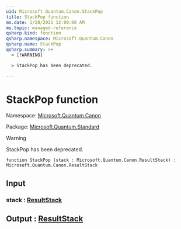 ```yaml
---
uid: Microsoft.Quantum.Canon.StackPop
title: StackPop function
ms.date: 1/28/2021 12:00:00 AM
ms.topic: managed-reference
qsharp.kind: function
qsharp.namespace: Microsoft.Quantum.Canon
qsharp.name: StackPop
qsharp.summary: >+
  > [!WARNING]

  > StackPop has been deprecated.

---
```


# StackPop function

Namespace: [Microsoft.Quantum.Canon](xref:Microsoft.Quantum.Canon)

Package: [Microsoft.Quantum.Standard](https://nuget.org/packages/Microsoft.Quantum.Standard)


> [!WARNING]
> StackPop has been deprecated.



```qsharp
function StackPop (stack : Microsoft.Quantum.Canon.ResultStack) : Microsoft.Quantum.Canon.ResultStack
```


## Input

### stack : [ResultStack](xref:Microsoft.Quantum.Canon.ResultStack)





## Output : [ResultStack](xref:Microsoft.Quantum.Canon.ResultStack)

